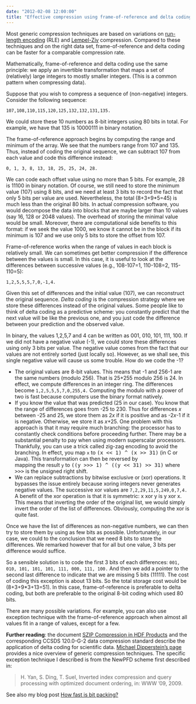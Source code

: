 ```yaml
---
date: "2012-02-08 12:00:00"
title: "Effective compression using frame-of-reference and delta coding"
---
```




Most generic compression techniques are based on variations on [run-length encoding](/lemire/blog/2009/11/24/run-length-encoding-part-i/) (RLE) and [Lempel-Ziv](https://en.wikipedia.org/wiki/Lempel%E2%80%93Ziv) compression. Compared to these techniques and on the right data set, frame-of-reference and delta coding can be faster for a comparable compression rate.

Mathematically, frame-of-reference and delta coding use the same principle: we apply an invertible transformation that maps a set of (relatively) large integers to mostly smaller integers. (This is a common pattern when compressing data).

Suppose that you wish to compress a sequence of (non-negative) integers. Consider the following sequence:

<code>107,108,110,115,120,125,132,132,131,135.</code>

We could store these 10 numbers as 8-bit integers using 80 bits in total. For example, we have that 135 is 10000111 in binary notation.

The frame-of-reference approach begins by computing the range and minimum of the array. We see that the numbers range from 107 and 135. Thus, instead of coding the original sequence, we can subtract 107 from each value and code this difference instead:

<code>0, 1, 3, 8, 13, 18, 25, 25, 24, 28.</code>

We can code each offset value using no more than 5 bits. For example, 28 is 11100 in binary notation. Of course, we still need to store the minimum value (107) using 8 bits, and we need at least 3 bits to record the fact that only 5 bits per value are used. Nevertheless, the total (8+3+9*5=45) is much less than the original 80 bits. In actual compression software, you would decompose the data into blocks that are maybe larger than 10 values (say 16, 128 or 2048 values). The overhead of storing the minimal value would be small. Moreover, there are computational side benefits to this format: if we seek the value 1000, we know it cannot be in the block if its minimum is 107 and we use only 5 bits to store the offset from 107.

Frame-of-reference works when the range of values in each block is relatively small. We can sometimes get better compression if the difference between the values is small. In this case, it is useful to look at the differences between successive values (e.g., 108-107=1, 110-108=2, 115-110=5):

<code>1,2,5,5,5,7,0,-1,4.</code>

Given this set of differences and the initial value (107), we can reconstruct the original sequence. <em>Delta coding</em> is the compression strategy where we store these differences instead of the original values. Some people like to think of delta coding as a predictive scheme: you constantly predict that the next value will be like the previous one, and you just code the difference between your prediction and the observed value.

In binary, the values 1,2,5,7 and 4 can be written as 001, 010, 101, 111, 100. If we did not have a negative value (-1), we could store these differences using only 3 bits per value. The negative value comes from the fact that our values are not entirely sorted (just locally so). However, as we shall see, this single negative value will cause us some trouble. How do we code the -1?

- The original values are 8-bit values. This means that -1 and 256-1 are the same numbers (modulo 256). That is 25+255 modulo 256 is 24. In effect, we compute differences in an integer ring. The differences become <code>1,2,5,5,5,7,0,255,4.</code> Computing the modulo with a power of two is fast because computers use the binary format natively.
- If you know the value that was predicted (25 in our case). You know that the range of differences goes from -25 to 230. Thus for differences _x_ between -25 and 25, we store them as 2<em>x</em> if it is positive and as -2<em>x</em>-1 if it is negative. Otherwise, we store it as <em>x</em>+25. One problem with this approach is that it may require much branching: the processor has to constantly check conditions before proceeding further. There may be a substantial penalty to pay when using modern superscalar processors.<br/>
Thankfully, you can use a trick called zig-zag encoding to avoid the branching. In effect, you map `x` to <tt>(x << 1) ^ (x >> 31)</tt> (in C or Java). This transformation can then be reversed by<br/>
mapping the result `y` to <tt>((y >>> 1) ^ ((y << 31) >> 31)</tt> where <tt>>>></tt> is the unsigned right shift.
- We can replace subtractions by bitwise exclusive or (xor) operations. It bypasses the issue entirely because xoring integers never generates negative values. The successive xor values are <code>7,2,29,11,5,249,0,7,4.</code> A benefit of the xor operation is that it is symmetric: x xor y is y xor x. This means that inverting the order of the original list, we would simply invert the order of the list of differences. Obviously, computing the xor is quite fast.


Once we have the list of differences as non-negative numbers, we can then try to store them by using as few bits as possible. Unfortunately, in our case, we could to the conclusion that we need 8 bits to store the differences. We remarked however that for all but one value, 3 bits per difference would suffice.

So a sensible solution is to code the first 3 bits of each differences: <code>001, 010, 101, 101, 101, 111, 000, 111, 100.</code> And then we add a pointer to the second last difference to indicate that we are missing 5 bits (11111). The cost of coding this exception is about 13 bits. So the total storage cost would be (8+3+9*3+13=51). In this case, frame-of-reference is preferable to delta coding, but both are preferable to the original 8-bit coding which used 80 bits.

There are many possible variations. For example, you can also use exception technique with the frame-of-reference approach when almost all values fit in a range of values, except for a few.

__Further reading__: the document [SZIP Compression in HDF Products](https://www.hdfgroup.org/doc_resource/SZIP/) and the corresponding CCSDS 120.0-G-2 data compression standard describe the application of delta coding for scientific data. [Michael Dipperstein&rsquo;s page](http://michael.dipperstein.com/) provides a nice overview of generic compression techniques. The specific exception technique I described is from the NewPFD scheme first described in:

>H. Yan, S. Ding, T. Suel, Inverted index compression and query processing with optimized document ordering, in: WWW &rsquo;09, 2009.



See also my blog post [How fast is bit packing?](/lemire/blog/2012/03/06/how-fast-is-bit-packing/)

